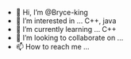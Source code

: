 - 👋 Hi, I’m @Bryce-king
- 👀 I’m interested in ... C++, java
- 🌱 I’m currently learning ... C++
- 💞️ I’m looking to collaborate on ... 
- 📫 How to reach me ...

<!---
Bryce-king/Bryce-king is a ✨ special ✨ repository because its `README.md` (this file) appears on your GitHub profile.
You can click the Preview link to take a look at your changes.
--->
